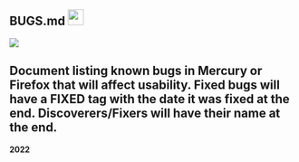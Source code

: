 ## BUGS.md <img src="https://github.com/Alex313031/Mercury/blob/main/logos/bug.svg" width="28">

<img src="https://github.com/Alex313031/Mercury/blob/main/logos/robot_256.png">

## Document listing known bugs in Mercury or Firefox that will affect usability. Fixed bugs will have a FIXED tag with the date it was fixed at the end. Discoverers/Fixers will have their name at the end.
**2022**
